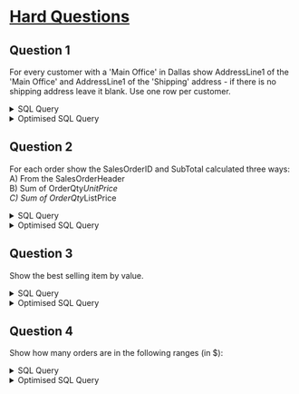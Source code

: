 # [Hard Questions](https://sqlzoo.net/wiki/AdventureWorks_hard_questions)
## Question 1
For every customer with a 'Main Office' in Dallas show AddressLine1 of the 'Main Office' and AddressLine1 of the 'Shipping' address - if there is no shipping address leave it blank. Use one row per customer.
<details>
  <summary>SQL Query</summary>

```
WITH OfficeAddress AS(
SELECT
Customer.CustomerID as 'CustomerID',
Address.AddressID as 'AddressID',
Address.AddressLine1 as 'OfficeAddress',
CustomerAddress.AddressType as 'AddressType',
Address.City
FROM Address
JOIN CustomerAddress
ON (Address.AddressID = CustomerAddress.AddressID)
JOIN Customer
ON (CustomerAddress.CustomerID = Customer.CustomerID)
WHERE Address.City = 'Dallas' 
AND CustomerAddress.AddressType = 'Main Office'
), 
ShippingAddress AS (
SELECT
Customer.CustomerID as 'CustomerID',
Address.AddressID as 'AddressID',
Address.AddressLine1 as 'ShippingAddress',
CustomerAddress.AddressType as 'AddressType',
Address.City
FROM Address
JOIN CustomerAddress
ON (Address.AddressID = CustomerAddress.AddressID)
JOIN Customer
ON (CustomerAddress.CustomerID = Customer.CustomerID)
WHERE Address.City = 'Dallas' 
AND CustomerAddress.AddressType = 'Shipping'
)
SELECT cadds.CustomerID, c.FirstName, c.CompanyName,
oadds.City as 'Office City',
oadds.AddressType as 'Address Type',
oadds.OfficeAddress as 'Office Address',
COALESCE(sadds.City, ' ') as 'Shipping City',
COALESCE(sadds.AddressType, ' ') as 'Address Type',
COALESCE(sadds.ShippingAddress, ' ') as 'Shipping Address'
FROM Customer as c
JOIN CustomerAddress as cadds
ON (c.CustomerID = cadds.CustomerID)
JOIN OfficeAddress as oadds
ON (cadds.AddressID = oadds.AddressID)
LEFT JOIN ShippingAddress as sadds
ON (oadds.CustomerID = sadds.CustomerID)
ORDER BY sadds.City DESC
```

> The approach to this question is create two CTEs (Common Table Expression).\
> The first CTE 'OfficeAddress' contains a table for **main office addresses** in Dallas.\
> The second CTE 'ShippingAddress' contains a table for **shipping addresses** in Dallas.\
> Finally the customer's infomation is merged with the two CTEs through a series of JOINs.  


</details>

<details>
  <summary>Optimised SQL Query</summary>

```
SELECT
    c.CustomerID,
    c.FirstName,
    c.CompanyName,
    MAX(CASE WHEN ca.AddressType = 'Main Office' THEN a.City END) AS 'Office City',
    MAX(CASE WHEN ca.AddressType = 'Main Office' THEN a.AddressLine1 END) AS 'Office Address',
    MAX(CASE WHEN ca.AddressType = 'Shipping' THEN a.City END) AS 'Shipping City',
    MAX(CASE WHEN ca.AddressType = 'Shipping' THEN a.AddressLine1 END) AS 'Shipping Address'
FROM
    Customer AS c
JOIN
    CustomerAddress AS ca ON c.CustomerID = ca.CustomerID
JOIN
    Address AS a ON ca.AddressID = a.AddressID
WHERE a.City = 'Dallas' AND (ca.AddressType = 'Main Office' OR ca.AddressType = 'Shipping')
GROUP BY
    c.CustomerID, c.FirstName, c.CompanyName
ORDER BY
    MAX(CASE WHEN ca.AddressType = 'Shipping' THEN a.City END) DESC;
```

> Generated with Gemini
>
</details>


## Question 2
For each order show the SalesOrderID and SubTotal calculated three ways:\
A) From the SalesOrderHeader\
B) Sum of OrderQty*UnitPrice\
C) Sum of OrderQty*ListPrice 

<details>
  <summary>SQL Query</summary>

```
SELECT 
soh.SalesOrderID,
soh.SubTotal as 'A',
SUM(sod.UnitPrice * sod.OrderQty) as 'B',
SUM(p.ListPrice * sod.OrderQty) as 'C'
FROM SalesOrderHeader soh
JOIN SalesOrderDetail sod
ON (soh.SalesOrderID = sod.SalesOrderID)
JOIN Product as p
ON (sod.ProductID = p.ProductID)
GROUP BY soh.SalesOrderID
ORDER BY soh.SalesOrderID ASC
```
> The SubTotal computed in (B) and (C) differs from (A)\
> This is because I'm not familiar with the Componenets of SubTotal
</details>

<details>
  <summary>Optimised SQL Query</summary>

```

```  
</details>

## Question 3
Show the best selling item by value. 

<details>
  <summary>SQL Query</summary>

```

```  
</details>

<details>
  <summary>Optimised SQL Query</summary>

```

```  
</details>

## Question 4
Show how many orders are in the following ranges (in $): 

<details>
  <summary>SQL Query</summary>

```

```  
</details>

<details>
  <summary>Optimised SQL Query</summary>

```

```  
</details>

